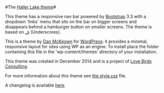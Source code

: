 #The [Haller Lake theme](http://pacificpelican.us/hallerlaketheme)#

This theme has a responsive nav bar powered by [Bootstrap](http://getbootstrap.com) 3.3 with a dropdown 'links' menu that sits on the bar on bigger screens and disappears behind a hamburger button on smaller screens.  The theme is based on [_s](http://underscores.me) (Underscores).

This is a theme by [Dan McKeown](http://danmckeown.info) for [WordPress](http://wordpress.org): it provides a minimal, responsive layout for sites using WP as an engine.  To install place the folder containing this file in the 'wp-content/themes' directory of your installation.

This theme was created in December 2014 and is a project of [Love Birds Consulting](http://lovebirdsconsulting.com).

For more information about this theme see [the style.css](style.css) file.

A changelog is available [here](changelog.md).

